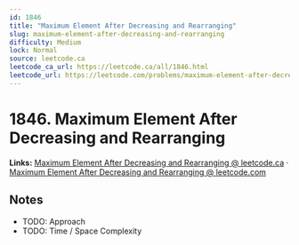 ```yaml
--- 
id: 1846
title: "Maximum Element After Decreasing and Rearranging"
slug: maximum-element-after-decreasing-and-rearranging
difficulty: Medium
lock: Normal
source: leetcode.ca
leetcode_ca_url: https://leetcode.ca/all/1846.html
leetcode_url: https://leetcode.com/problems/maximum-element-after-decreasing-and-rearranging/
---
```


# 1846. Maximum Element After Decreasing and Rearranging

**Links:** [Maximum Element After Decreasing and Rearranging @ leetcode.ca](https://leetcode.ca/all/1846.html) · [Maximum Element After Decreasing and Rearranging @ leetcode.com](https://leetcode.com/problems/maximum-element-after-decreasing-and-rearranging/)

## Notes
- TODO: Approach
- TODO: Time / Space Complexity
